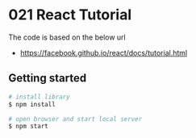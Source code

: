 # 021 React Tutorial

The code is based on the below url
- https://facebook.github.io/react/docs/tutorial.html


## Getting started

```sh
# install library
$ npm install

# open browser and start local server
$ npm start
```
